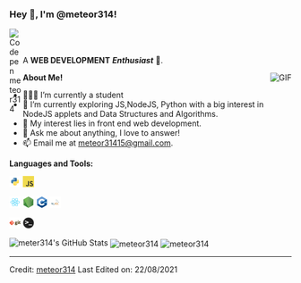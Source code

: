 <h3 title="hehehe"> Hey 👋, I'm @meteor314!</h3>
<a href="https://codepen.io/meteor314">
  <img align="left" alt="Codepen meteor314" width="24px" src="https://cdn.jsdelivr.net/npm/simple-icons@3.13.0/icons/codepen.svg" />
</a>



<br />
<br />

A **WEB DEVELOPMENT** ***Enthusiast*** 🚀.
 

  <img align="right" alt="GIF" src="https://i.pinimg.com/originals/e4/26/70/e426702edf874b181aced1e2fa5c6cde.gif" />

**About Me!**

- 👨🏽‍💻 I’m currently a student 
- 🌱 I’m currently exploring JS,NodeJS, Python with a big interest in NodeJS applets and Data Structures and Algorithms. 
- 🤔 My interest lies in front end web development.
- 💬 Ask me about anything, I love to answer!
- 📫 Email me at [meteor31415@gmail.com](mailto:meteor31415@gmail.com).



**Languages and Tools:**  


<code><img height="20" src="https://raw.githubusercontent.com/github/explore/80688e429a7d4ef2fca1e82350fe8e3517d3494d/topics/python/python.png"></code>
<code><img height="20" src="https://raw.githubusercontent.com/github/explore/80688e429a7d4ef2fca1e82350fe8e3517d3494d/topics/javascript/javascript.png"></code>

<code><img height="20" src="https://raw.githubusercontent.com/github/explore/80688e429a7d4ef2fca1e82350fe8e3517d3494d/topics/react/react.png"></code>
<code><img height="20" src="https://raw.githubusercontent.com/github/explore/80688e429a7d4ef2fca1e82350fe8e3517d3494d/topics/nodejs/nodejs.png"></code>
<code><img height="20" src="https://raw.githubusercontent.com/github/explore/80688e429a7d4ef2fca1e82350fe8e3517d3494d/topics/cpp/cpp.png"></code>
<code><img height="20" src="https://raw.githubusercontent.com/github/explore/80688e429a7d4ef2fca1e82350fe8e3517d3494d/topics/mysql/mysql.png"></code>

<code><img height="20" src="https://raw.githubusercontent.com/github/explore/80688e429a7d4ef2fca1e82350fe8e3517d3494d/topics/git/git.png"></code>
<code><img height="20" src="https://raw.githubusercontent.com/github/explore/80688e429a7d4ef2fca1e82350fe8e3517d3494d/topics/terminal/terminal.png"></code>

<img src="![meteor314's GitHub stats](https://github-readme-stats.vercel.app/api?username=meteor314&theme=dark&show_icons=true)
" alt="meter314's GitHub Stats">
<img align="center" src="https://github-readme-streak-stats.herokuapp.com/?user=meteor314&count_private=true&theme=radical" alt="meteor314" />
<img align="center" width=500 src="https://github-readme-stats.vercel.app/api/top-langs/?username=meteor314&count_private=true&theme=radical" alt="meteor314" />


----
Credit: [meteor314](https://github.com/meteor314)
Last Edited on: 22/08/2021


